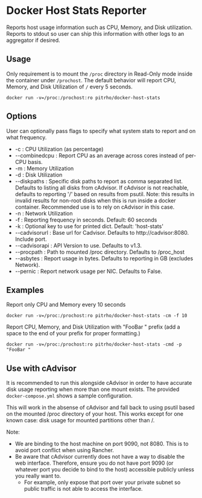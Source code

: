 # Docker Host Stats Reporter
Reports host usage information such as CPU, Memory, and Disk utilization.
Reports to stdout so user can ship this information with other logs to an
aggregator if desired.

## Usage
Only requirement is to mount the `/proc` directory in Read-Only mode inside the
container under `/prochost`. The default behavior will report CPU, Memory, and
Disk Utilization of `/` every 5 seconds.

    docker run -v=/proc:/prochost:ro pitrho/docker-host-stats

## Options
User can optionally pass flags to specify what system stats to report and
on what frequency.

* -c              : CPU Utilization (as percentage)
* --combinedcpu   : Report CPU as an average across cores instead of per-CPU basis.
* -m              : Memory Utilization
* -d              : Disk Utilization
* --diskpaths     : Specific disk paths to report as comma separated list.
                    Defaults to listing all disks from cAdvisor.
                    If cAdvisor is not reachable, defaults to reporting '/'
                    based on results from psutil.
                    Note: this results in invalid results for non-root disks
                    when this is run inside a docker container. Recommended use
                    is to rely on cAdvisor in this case.
* -n              : Network Utilization
* -f              : Reporting frequency in seconds. Default: 60 seconds
* -k              : Optional key to use for printed dict. Default: 'host-stats'
* --cadvisorurl   : Base url for Cadvisor. Defaults to http://cadvisor:8080. Include port.
* --cadvisorapi   : API Version to use. Defaults to v1.3.
* --procpath      : Path to mounted /proc directory. Defaults to /proc_host
* --asbytes       : Report usage in bytes. Defaults to reporting in GB (excludes Network).
* --pernic        : Report network usage per NIC. Defaults to False.

## Examples

Report only CPU and Memory every 10 seconds

    docker run -v=/proc:/prochost:ro pitrho/docker-host-stats -cm -f 10

Report CPU, Memory, and Disk Utilization with "FooBar " prefix (add a space
to the end of your prefix for proper formatting.)

    docker run -v=/proc:/prochost:ro pitrho/docker-host-stats -cmd -p "FooBar "

## Use with cAdvisor

It is recommended to run this alongside cAdvisor in order to have accurate
disk usage reporting when more than one mount exists. The provided
`docker-compose.yml` shows a sample configuration.

This will work in the absense of cAdvisor and fall back to using psutil based
on the mounted /proc directory of your host. This works except for one known
case: disk usage for mounted partitions other than /.

Note:
* We are binding to the host machine on port 9090, not 8080. This is to avoid
port conflict when using Rancher.
* Be aware that cAdvisor currently does not have a way to disable the web
interface. Therefore, ensure you do not have port 9090 (or whatever port you
decide to bind to the host) accessible publicly unless you really want to.
    * For example, only expose that port over your private subnet so public
    traffic is not able to access the interface.
